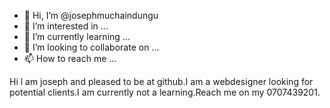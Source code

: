 - 👋 Hi, I’m @josephmuchaindungu
- 👀 I’m interested in ...
- 🌱 I’m currently learning ...
- 💞️ I’m looking to collaborate on ...
- 📫 How to reach me ...

<!---
josephmuchaindungu/josephmuchaindungu is a ✨ special ✨ repository because its `README.md` (this file) appears on your GitHub profile.
You can click the Preview link to take a look at your changes.
--->
Hi l am joseph  and pleased to be at github.I am a webdesigner looking for potential clients.I am currently not a learning.Reach me on my 0707439201.
